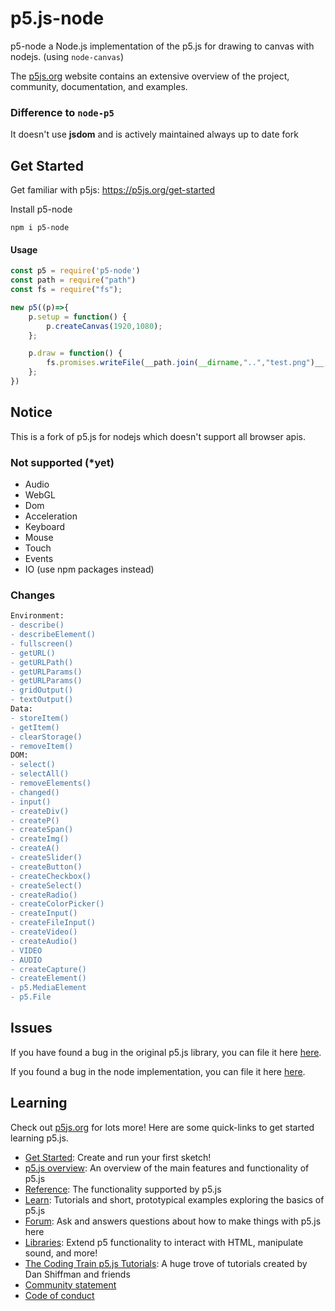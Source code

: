 # p5.js-node

p5-node a Node.js implementation of the p5.js for drawing to canvas with nodejs. (using ``node-canvas``)

The [p5js.org](https://p5js.org) website contains an extensive overview of the project, community, documentation, and examples.

### Difference to ``node-p5``
It doesn't use **jsdom** and is actively maintained always up to date fork

## Get Started

Get familiar with p5js: https://p5js.org/get-started

Install p5-node
```
npm i p5-node
```

#### Usage
```js
const p5 = require('p5-node')
const path = require("path")
const fs = require("fs");

new p5((p)=>{
	p.setup = function() {
		p.createCanvas(1920,1080);
	};

	p.draw = function() {
		fs.promises.writeFile(__path.join(__dirname,"..","test.png")__, p.canvas.toBuffer())
	};
})
```

## Notice
This is a fork of p5.js for nodejs which doesn't support all browser apis.

### Not supported (*yet)
* Audio
* WebGL
* Dom
* Acceleration
* Keyboard
* Mouse
* Touch
* Events
* IO (use npm packages instead)


### Changes

```diff
Environment:
- describe()
- describeElement()
- fullscreen()
- getURL()
- getURLPath()
- getURLParams()
- getURLParams()
- gridOutput()
- textOutput()
Data:
- storeItem()
- getItem()
- clearStorage()
- removeItem()
DOM:
- select()
- selectAll()
- removeElements()
- changed()
- input()
- createDiv()
- createP()
- createSpan()
- createImg()
- createA()
- createSlider()
- createButton()
- createCheckbox()
- createSelect()
- createRadio()
- createColorPicker()
- createInput()
- createFileInput()
- createVideo()
- createAudio()
- VIDEO
- AUDIO
- createCapture()
- createElement()
- p5.MediaElement
- p5.File
```

## Issues

If you have found a bug in the original p5.js library, you can file it here [here](https://github.com/processing/p5.js/issues). 

If you found a bug in the node implementation, you can file it here [here](https://github.com/x127f/p5/issues). 


## Learning

Check out [p5js.org](https://p5js.org) for lots more! Here are some quick-links to get started learning p5.js.

* [Get Started](https://p5js.org/get-started): Create and run your first sketch!
* [p5.js overview](https://github.com/processing/p5.js/wiki/p5.js-overview): An overview of the main features and functionality of p5.js
* [Reference](https://p5js.org/reference): The functionality supported by p5.js
* [Learn](https://p5js.org/learn): Tutorials and short, prototypical examples exploring the basics of p5.js
* [Forum](https://discourse.processing.org/c/p5js): Ask and answers questions about how to make things with p5.js here
* [Libraries](https://p5js.org/libraries): Extend p5 functionality to interact with HTML, manipulate sound, and more!
* [The Coding Train p5.js Tutorials](https://thecodingtrain.com/beginners/p5js/): A huge trove of tutorials created by Dan Shiffman and friends
* [Community statement](https://p5js.org/community/)
* [Code of conduct](https://github.com/processing/p5.js/blob/main/CODE_OF_CONDUCT.md)
